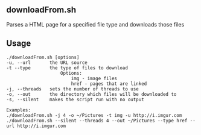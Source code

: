 ## downloadFrom.sh    
Parses a HTML page for a specified file type and downloads those files

## Usage
```
./downloadFrom.sh [options]
-u, --url  		the URL source
-t --type 		the type of files to download
					Options: 
						img - image files
						href - pages that are linked
-j, --threads 	sets the number of threads to use 
-o, --out 		the directory which files will be downloaded to
-s, --silent  	makes the script run with no output

Examples:
./downloadFrom.sh -j 4 -o ~/Pictures -t img -u http://i.imgur.com
./downloadFrom.sh --silent --threads 4 --out ~/Pictures --type href --url http://i.imgur.com
```
